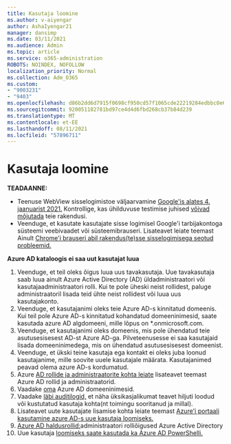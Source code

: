 ```yaml
---
title: Kasutaja loomine
ms.author: v-aiyengar
author: AshaIyengar21
manager: dansimp
ms.date: 03/11/2021
ms.audience: Admin
ms.topic: article
ms.service: o365-administration
ROBOTS: NOINDEX, NOFOLLOW
localization_priority: Normal
ms.collection: Adm_O365
ms.custom:
- "9003231"
- "9403"
ms.openlocfilehash: d86b2dd6d7915f0698cf950cd57f1065cde22219284edbbc0e64f3a5e69ff252
ms.sourcegitcommit: 920051182781bd97ce4d4d6fbd268cb37b84d239
ms.translationtype: MT
ms.contentlocale: et-EE
ms.lasthandoff: 08/11/2021
ms.locfileid: "57896711"
---
```

# <a name="create-user"></a>Kasutaja loomine

**TEADAANNE:**

- Teenuse WebView sisselogimistoe väljaarvamine [Google'is alates 4. jaanuarist 2021.](https://docs.microsoft.com/azure/active-directory/external-identities/google-federation#deprecation-of-webview-sign-in-support) Kontrollige, kas ühilduvuse testimise juhised [võivad mõjutada](https://go.microsoft.com/fwlink/?linkid=2157323) teie rakendusi.
- Veenduge, et kasutate kasutajate sisse logimisel Google'i tarbijakontoga süsteemi veebivaadet või süsteemibrauseri. Lisateavet leiate teemast Ainult [Chrome'i brauseri abil rakendus(te)sse sisselogimisega seotud probleemid.](https://docs.microsoft.com/office365/troubleshoot/miscellaneous/chrome-behavior-affects-applications)

**Azure AD kataloogis ei saa uut kasutajat luua**

1. Veenduge, et teil oleks õigus luua uus tavakasutaja. Uue tavakasutaja saab luua ainult Azure Active Directory (AD) üldadministraatori või kasutajaadministraatori rolli. Kui te pole üheski neist rollidest, paluge administraatoril lisada teid ühte neist rollidest või luua uus kasutajakonto.
1. Veenduge, et kasutajanimi oleks teie Azure AD-s kinnitatud domeenis. Kui teil pole Azure AD-s kinnitatud kohandatud domeeninimesid, saate kasutada azure AD algdomeeni, mille lõpus on *.onmicrosoft.com.
1. Veenduge, et kasutajanimi oleks domeenis, mis pole ühendatud teie asutusesisesest AD-st Azure AD-ga. Pilveteenusesse ei saa kasutajaid lisada domeeninimedega, mis on ühendatud asutusesisesest domeenist.
1. Veenduge, et ükski teine kasutaja ega kontakt ei oleks juba loonud kasutajanime, mille soovite uuele kasutajale määrata. Kasutajanimed peavad olema azure AD-s kordumatud.
1. Azure [AD rollide ja administraatorite kohta leiate](https://portal.azure.com/#blade/Microsoft_AAD_IAM/ActiveDirectoryMenuBlade/RolesAndAdministrators) lisateavet teemast Azure AD rollid ja administraatorid.
1. Vaadake [oma](https://portal.azure.com/#blade/Microsoft_AAD_IAM/ActiveDirectoryMenuBlade/RolesAndAdministrators) Azure AD domeeninimesid.
1. Vaadake [läbi auditilogid,](https://portal.azure.com/#blade/Microsoft_AAD_IAM/ActiveDirectoryMenuBlade/RolesAndAdministrators) et näha üksikasjalikumat teavet hiljuti loodud või kustutatud kasutaja kohta(nt toimingu sooritanud ja millal).
1. Lisateavet uute kasutajate lisamise kohta leiate teemast [Azure'i portaali kasutamine azure AD-s uue kasutaja loomiseks.](https://docs.microsoft.com/azure/active-directory/active-directory-users-create-azure-portal)
1. [Azure AD haldusrollid:](https://docs.microsoft.com/azure/active-directory/active-directory-assign-admin-roles)administraatori rolliõigused Azure Active Directory
1. Uue kasutaja [loomiseks saate kasutada ka Azure AD PowerShelli.](https://docs.microsoft.com/powershell/module/azuread/new-azureaduser?view=azureadps-2.0)
